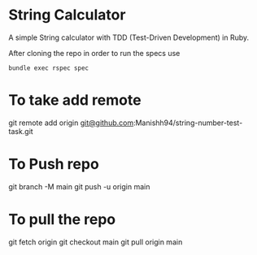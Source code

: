 # String Calculator

A simple String calculator with TDD (Test-Driven Development) in Ruby.

After cloning the repo in order to run the specs use

```
bundle exec rspec spec

```

# To take add remote
git remote add origin git@github.com:Manishh94/string-number-test-task.git

# To Push repo
git branch -M main
git push -u origin main

# To pull the repo

git fetch origin
git checkout main
git pull origin main
